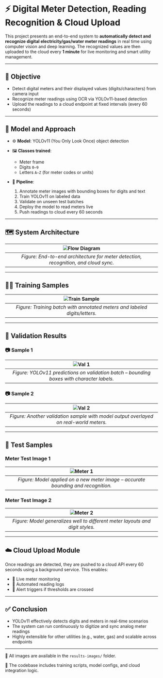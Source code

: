 # ⚡ Digital Meter Detection, Reading Recognition & Cloud Upload

This project presents an end-to-end system to **automatically detect and recognize digital electricity/gas/water meter readings** in real time using computer vision and deep learning. The recognized values are then uploaded to the cloud every **1 minute** for live monitoring and smart utility management.

---

## 🎯 Objective

- Detect digital meters and their displayed values (digits/characters) from camera input
- Recognize meter readings using OCR via YOLOv11-based detection
- Upload the readings to a cloud endpoint at fixed intervals (every 60 seconds)

---

## 🧠 Model and Approach

- ⚙️ **Model**: YOLOv11 (You Only Look Once) object detection  
- 🖼️ **Classes trained**:
  - Meter frame
  - Digits `0–9`
  - Letters `A–Z` (for meter codes or units)

- 🔧 **Pipeline**:
  1. Annotate meter images with bounding boxes for digits and text
  2. Train YOLOv11 on labeled data
  3. Validate on unseen test batches
  4. Deploy the model to read meters live
  5. Push readings to cloud every 60 seconds

---

## 🗺️ System Architecture

| ![Flow Diagram](results-images/meter-flow-diagram.jpg) |
|:--:|
| *Figure: End-to-end architecture for meter detection, recognition, and cloud sync.* |

---

## 🏋️‍♂️ Training Samples

| ![Train Sample](results-images/train_batch4281.jpg) |
|:--:|
| *Figure: Training batch with annotated meters and labeled digits/letters.* |

---

## 🧪 Validation Results

### 📷 Sample 1

| ![Val 1](results-images/val_batch1_pred.jpg) |
|:--:|
| *Figure: YOLOv11 predictions on validation batch – bounding boxes with character labels.* |

### 📷 Sample 2

| ![Val 2](results-images/val_batch2_pred.jpg) |
|:--:|
| *Figure: Another validation sample with model output overlayed on real-world meters.* |

---

## 🧾 Test Samples

### Meter Test Image 1

| ![Meter 1](results-images/meter1_test.jpg) |
|:--:|
| *Figure: Model applied on a new meter image – accurate bounding and recognition.* |

### Meter Test Image 2

| ![Meter 2](results-images/meter2_test.jpg) |
|:--:|
| *Figure: Model generalizes well to different meter layouts and digit styles.* |

---

## ☁️ Cloud Upload Module

Once readings are detected, they are pushed to a cloud API every 60 seconds using a background service. This enables:

- 📡 Live meter monitoring
- 🧾 Automated reading logs
- 🔔 Alert triggers if thresholds are crossed

---

## ✅ Conclusion

- YOLOv11 effectively detects digits and meters in real-time scenarios
- The system can run continuously to digitize and sync analog meter readings
- Highly extensible for other utilities (e.g., water, gas) and scalable across endpoints

---

📂 All images are available in the `results-images/` folder.

📝 The codebase includes training scripts, model configs, and cloud integration logic.
